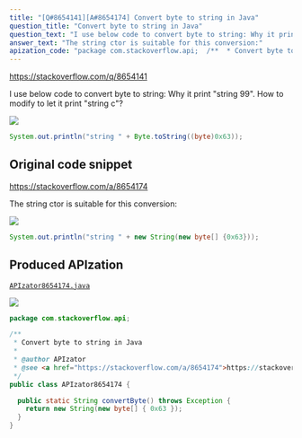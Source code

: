 ```yaml
---
title: "[Q#8654141][A#8654174] Convert byte to string in Java"
question_title: "Convert byte to string in Java"
question_text: "I use below code to convert byte to string: Why it print \"string  99\". How to modify to let it print \"string  c\"?"
answer_text: "The string ctor is suitable for this conversion:"
apization_code: "package com.stackoverflow.api;  /**  * Convert byte to string in Java  *  * @author APIzator  * @see <a href=\"https://stackoverflow.com/a/8654174\">https://stackoverflow.com/a/8654174</a>  */ public class APIzator8654174 {    public static String convertByte() throws Exception {     return new String(new byte[] { 0x63 });   } }"
---
```


https://stackoverflow.com/q/8654141

I use below code to convert byte to string:
Why it print &quot;string  99&quot;.
How to modify to let it print &quot;string  c&quot;?


<div class="code-logo"><img src="/stackoverflow.png" /></div>

```java
System.out.println("string " + Byte.toString((byte)0x63));
```


## Original code snippet

https://stackoverflow.com/a/8654174

The string ctor is suitable for this conversion:

<div class="code-logo"><img src="/stackoverflow.png" /></div>

```java
System.out.println("string " + new String(new byte[] {0x63}));
```

## Produced APIzation

[`APIzator8654174.java`](https://github.com/pasqualesalza/apization/raw/main/data/search/APIzator8654174.java)

<div class="code-logo"><img src="/apizator.png" /></div>

```java
package com.stackoverflow.api;

/**
 * Convert byte to string in Java
 *
 * @author APIzator
 * @see <a href="https://stackoverflow.com/a/8654174">https://stackoverflow.com/a/8654174</a>
 */
public class APIzator8654174 {

  public static String convertByte() throws Exception {
    return new String(new byte[] { 0x63 });
  }
}

```